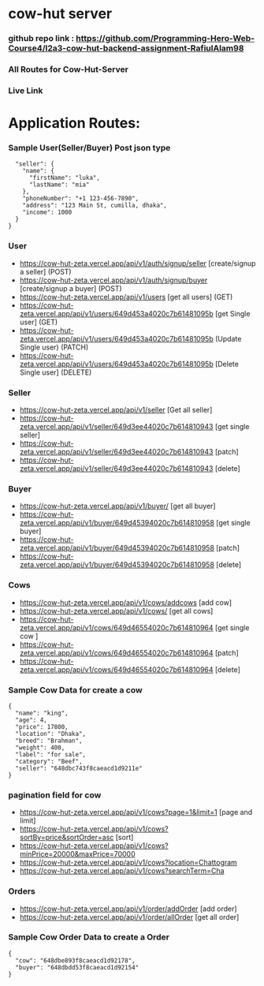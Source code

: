 # cow-hut server

### github repo link : https://github.com/Programming-Hero-Web-Course4/l2a3-cow-hut-backend-assignment-RafiulAlam98

### All Routes for Cow-Hut-Server

### Live Link 

# Application Routes:

### Sample User(Seller/Buyer) Post json type
```{
  "seller": {
    "name": {
      "firstName": "luka",
      "lastName": "mia"
    },
    "phoneNumber": "+1 123-456-7890",
    "address": "123 Main St, cumilla, dhaka",
    "income": 1000
  }
}
```

### User
- https://cow-hut-zeta.vercel.app/api/v1/auth/signup/seller [create/signup a seller] (POST)
- https://cow-hut-zeta.vercel.app/api/v1/auth/signup/buyer [create/signup a buyer] (POST)
- https://cow-hut-zeta.vercel.app/api/v1/users [get all users] (GET)
- https://cow-hut-zeta.vercel.app/api/v1/users/649d453a4020c7b61481095b [get Single user] (GET)
- https://cow-hut-zeta.vercel.app/api/v1/users/649d453a4020c7b61481095b (Update Single user) (PATCH)
- https://cow-hut-zeta.vercel.app/api/v1/users/649d453a4020c7b61481095b [Delete Single user] (DELETE)

### Seller
- https://cow-hut-zeta.vercel.app/api/v1/seller [Get all seller]
- https://cow-hut-zeta.vercel.app/api/v1/seller/649d3ee44020c7b614810943 [get single seller]
- https://cow-hut-zeta.vercel.app/api/v1/seller/649d3ee44020c7b614810943 [patch]
- https://cow-hut-zeta.vercel.app/api/v1/seller/649d3ee44020c7b614810943 [delete]

### Buyer
- https://cow-hut-zeta.vercel.app/api/v1/buyer/ [get all buyer]
- https://cow-hut-zeta.vercel.app/api/v1/buyer/649d45394020c7b614810958 [get single buyer]
- https://cow-hut-zeta.vercel.app/api/v1/buyer/649d45394020c7b614810958 [patch]
- https://cow-hut-zeta.vercel.app/api/v1/buyer/649d45394020c7b614810958 [delete]

### Cows
- https://cow-hut-zeta.vercel.app/api/v1/cows/addcows [add cow]
- https://cow-hut-zeta.vercel.app/api/v1/cows/ [get all cows]
- https://cow-hut-zeta.vercel.app/api/v1/cows/649d46554020c7b614810964 [get single cow ]
- https://cow-hut-zeta.vercel.app/api/v1/cows/649d46554020c7b614810964 [patch]
- https://cow-hut-zeta.vercel.app/api/v1/cows/649d46554020c7b614810964 [delete]

### Sample Cow Data for create a cow
```
{
  "name": "king",
  "age": 4,
  "price": 17800,
  "location": "Dhaka",
  "breed": "Brahman",
  "weight": 400,
  "label": "for sale",
  "category": "Beef",
  "seller": "648dbc743f8caeacd1d9211e"
}
```
### pagination field for cow

- https://cow-hut-zeta.vercel.app/api/v1/cows?page=1&limit=1 [page and limit]
- https://cow-hut-zeta.vercel.app/api/v1/cows?sortBy=price&sortOrder=asc  [sort]
- https://cow-hut-zeta.vercel.app/api/v1/cows?minPrice=20000&maxPrice=70000  
- https://cow-hut-zeta.vercel.app/api/v1/cows?location=Chattogram 
- https://cow-hut-zeta.vercel.app/api/v1/cows?searchTerm=Cha
  
### Orders
- https://cow-hut-zeta.vercel.app/api/v1/order/addOrder [add order]
- https://cow-hut-zeta.vercel.app/api/v1/order/allOrder [get all order]


### Sample Cow Order Data to create a Order
```
{
  "cow": "648dbe893f8caeacd1d92178",
  "buyer": "648dbdd53f8caeacd1d92154"
}
```
